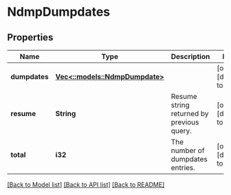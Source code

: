 # NdmpDumpdates

## Properties
Name | Type | Description | Notes
------------ | ------------- | ------------- | -------------
**dumpdates** | [**Vec<::models::NdmpDumpdate>**](NdmpDumpdate.md) |  | [optional] [default to null]
**resume** | **String** | Resume string returned by previous query. | [optional] [default to null]
**total** | **i32** | The number of dumpdates entries. | [optional] [default to null]

[[Back to Model list]](../README.md#documentation-for-models) [[Back to API list]](../README.md#documentation-for-api-endpoints) [[Back to README]](../README.md)


